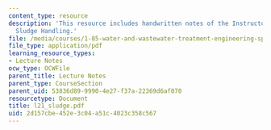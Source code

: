 ```yaml
---
content_type: resource
description: 'This resource includes handwritten notes of the Instructor on the topic:
  Sludge Handling.'
file: /media/courses/1-85-water-and-wastewater-treatment-engineering-spring-2006/2d157cbe452e3c04a51c4023c358c567_l21_sludge.pdf
file_type: application/pdf
learning_resource_types:
- Lecture Notes
ocw_type: OCWFile
parent_title: Lecture Notes
parent_type: CourseSection
parent_uid: 53836d89-9990-4e27-f37a-22369d6af070
resourcetype: Document
title: l21_sludge.pdf
uid: 2d157cbe-452e-3c04-a51c-4023c358c567
---
```

